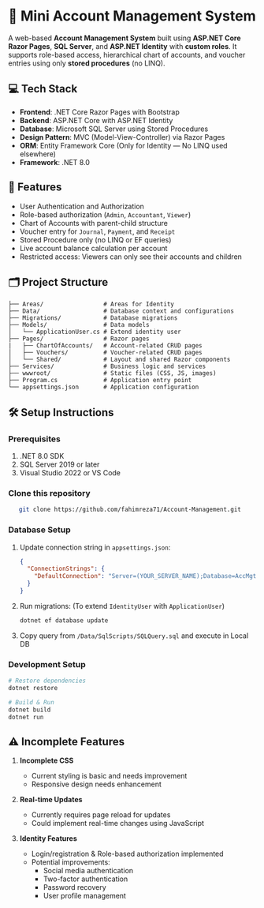 # 🧾 Mini Account Management System

A web-based **Account Management System** built using **ASP.NET Core Razor Pages**, **SQL Server**, and **ASP.NET Identity** with **custom roles**. It supports role-based access, hierarchical chart of accounts, and voucher entries using only **stored procedures** (no LINQ).

## 💻 Tech Stack

- **Frontend**: .NET Core Razor Pages with Bootstrap
- **Backend**: ASP.NET Core with ASP.NET Identity
- **Database**: Microsoft SQL Server using Stored Procedures
- **Design Pattern**: MVC (Model-View-Controller) via Razor Pages
- **ORM**: Entity Framework Core (Only for Identity — No LINQ used elsewhere)
- **Framework**: .NET 8.0

  
## 🚀 Features

- User Authentication and Authorization
- Role-based authorization (`Admin`, `Accountant`, `Viewer`)
- Chart of Accounts with parent-child structure
- Voucher entry for `Journal`, `Payment`, and `Receipt`
- Stored Procedure only (no LINQ or EF queries)
- Live account balance calculation per account
- Restricted access: Viewers can only see their accounts and children

## 🗂️ Project Structure
```
├── Areas/                 # Areas for Identity
├── Data/                  # Database context and configurations
├── Migrations/            # Database migrations
├── Models/                # Data models
│   └── ApplicationUser.cs # Extend identity user
├── Pages/                 # Razor pages
|   ├── ChartOfAccounts/   # Account-related CRUD pages
│   ├── Vouchers/          # Voucher-related CRUD pages
│   └── Shared/            # Layout and shared Razor components
├── Services/              # Business logic and services
├── wwwroot/               # Static files (CSS, JS, images)
├── Program.cs             # Application entry point
└── appsettings.json       # Application configuration
```

## 🛠️ Setup Instructions

### Prerequisites
1. .NET 8.0 SDK
2. SQL Server 2019 or later
4. Visual Studio 2022 or VS Code

### Clone this repository
```bash
   git clone https://github.com/fahimreza71/Account-Management.git
```

### Database Setup
1. Update connection string in `appsettings.json`:
   ```json
   {
     "ConnectionStrings": {
       "DefaultConnection": "Server=(YOUR_SERVER_NAME);Database=AccMgtDB;Trusted_Connection=True;MultipleActiveResultSets=true;TrustServerCertificate=true"
     }
   }
   ```
2. Run migrations: (To extend `IdentityUser` with `ApplicationUser`)
   ```bash
   dotnet ef database update
   ```
3. Copy query from `/Data/SqlScripts/SQLQuery.sql` and execute in Local DB

### Development Setup

```bash
# Restore dependencies
dotnet restore

# Build & Run
dotnet build
dotnet run
```

## ⚠️ Incomplete Features

1. **Incomplete CSS**
   - Current styling is basic and needs improvement
   - Responsive design needs enhancement

3. **Real-time Updates**
   - Currently requires page reload for updates
   - Could implement real-time changes using JavaScript

4. **Identity Features**
   - Login/registration & Role-based authorization implemented
   - Potential improvements:
     - Social media authentication
     - Two-factor authentication
     - Password recovery
     - User profile management

